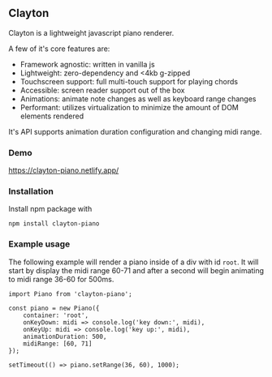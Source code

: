 ## Clayton
Clayton is a lightweight javascript piano renderer.

A few of it's core features are:
- Framework agnostic: written in vanilla js
- Lightweight: zero-dependency and <4kb g-zipped
- Touchscreen support: full multi-touch support for playing chords
- Accessible: screen reader support out of the box
- Animations: animate note changes as well as keyboard range changes
- Performant: utilizes virtualization to minimize the amount of DOM elements rendered

It's API supports animation duration configuration and changing midi range.

### Demo
https://clayton-piano.netlify.app/

### Installation
Install npm package with
```
npm install clayton-piano
```

### Example usage

The following example will render a piano inside of a div with id `root`. It will start by display the midi range 60-71 and after a second will begin animating to midi range 36-60 for 500ms.
```
import Piano from 'clayton-piano';

const piano = new Piano({
    container: 'root',
    onKeyDown: midi => console.log('key down:', midi),
    onKeyUp: midi => console.log('key up:', midi),
    animationDuration: 500,
    midiRange: [60, 71]
});

setTimeout(() => piano.setRange(36, 60), 1000);
```
